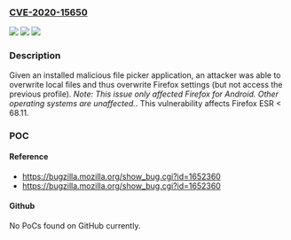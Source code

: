 ### [CVE-2020-15650](https://cve.mitre.org/cgi-bin/cvename.cgi?name=CVE-2020-15650)
![](https://img.shields.io/static/v1?label=Product&message=Firefox%20ESR&color=blue)
![](https://img.shields.io/static/v1?label=Version&message=%3C%2068.11%20&color=brighgreen)
![](https://img.shields.io/static/v1?label=Vulnerability&message=Overwriting%20local%20files%20through%20malicious%20file%20picker%20application&color=brighgreen)

### Description

Given an installed malicious file picker application, an attacker was able to overwrite local files and thus overwrite Firefox settings (but not access the previous profile). *Note: This issue only affected Firefox for Android. Other operating systems are unaffected.*. This vulnerability affects Firefox ESR < 68.11.

### POC

#### Reference
- https://bugzilla.mozilla.org/show_bug.cgi?id=1652360
- https://bugzilla.mozilla.org/show_bug.cgi?id=1652360

#### Github
No PoCs found on GitHub currently.


